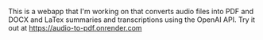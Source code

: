 This is a webapp that I'm working on that converts audio files into PDF and DOCX and LaTex summaries and transcriptions using the OpenAI API.
Try it out at https://audio-to-pdf.onrender.com
